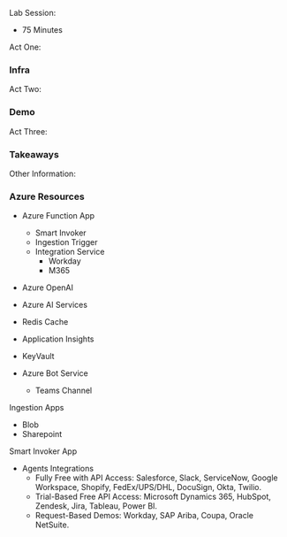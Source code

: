 Lab Session:
- 75 Minutes

Act One:
### Infra

Act Two:
### Demo

Act Three:
### Takeaways

Other Information:

### Azure Resources
- Azure Function App
    - Smart Invoker
    - Ingestion Trigger
    - Integration Service
        - Workday
        - M365

- Azure OpenAI
- Azure AI Services
- Redis Cache
- Application Insights
- KeyVault
- Azure Bot Service
    - Teams Channel


Ingestion Apps
- Blob
- Sharepoint

Smart Invoker App
- Agents Integrations
    - Fully Free with API Access: Salesforce, Slack, ServiceNow, Google Workspace, Shopify, FedEx/UPS/DHL, DocuSign, Okta, Twilio.
    - Trial-Based Free API Access: Microsoft Dynamics 365, HubSpot, Zendesk, Jira, Tableau, Power BI.
    - Request-Based Demos: Workday, SAP Ariba, Coupa, Oracle NetSuite.
